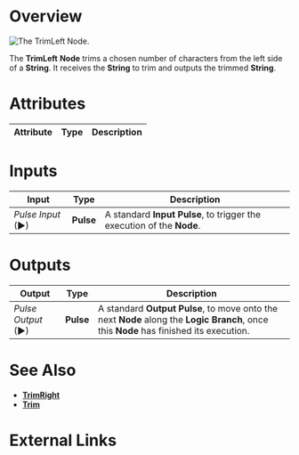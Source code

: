 # Overview

![The TrimLeft Node.]()

The **TrimLeft** **Node** trims a chosen number of characters from the left side of a **String**. It receives the **String** to trim and outputs the trimmed **String**.

# Attributes

|Attribute|Type|Description|
|---|---|---|

# Inputs

|Input|Type|Description|
|---|---|---|
|*Pulse Input* (►)|**Pulse**|A standard **Input Pulse**, to trigger the execution of the **Node**.|

# Outputs

|Output|Type|Description|
|---|---|---|
|*Pulse Output* (►)|**Pulse**|A standard **Output Pulse**, to move onto the next **Node** along the **Logic Branch**, once this **Node** has finished its execution.|

# See Also

* [**TrimRight**](trimright.md)
* [**Trim**](trim.md)

# External Links

